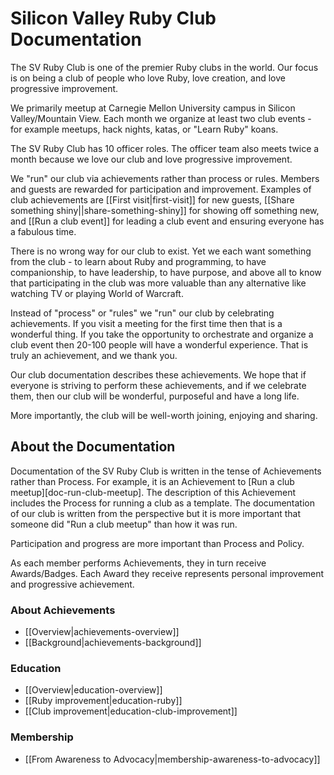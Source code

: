# Silicon Valley Ruby Club Documentation

The SV Ruby Club is one of the premier Ruby clubs in the world. Our focus is on being a club of people who love Ruby, love creation, and love progressive improvement.

We primarily meetup at Carnegie Mellon University campus in Silicon Valley/Mountain View. Each month we organize at least two club events - for example meetups, hack nights, katas, or "Learn Ruby" koans.

The SV Ruby Club has 10 officer roles. The officer team also meets twice a month because we love our club and love progressive improvement.

We "run" our club via achievements rather than process or rules. Members and guests are rewarded for participation and improvement. Examples of club achievements are [[First visit|first-visit]] for new guests, [[Share something shiny||share-something-shiny]] for showing off something new, and [[Run a club event]] for leading a club event and ensuring everyone has a fabulous time.

There is no wrong way for our club to exist. Yet we each want something from the club - to learn about Ruby and programming, to have companionship, to have leadership, to have purpose, and above all to know that participating in the club was more valuable than any alternative like watching TV or playing World of Warcraft.

Instead of "process" or "rules" we "run" our club by celebrating achievements. If you visit a meeting for the first time then that is a wonderful thing. If you take the opportunity to orchestrate and organize a club event then 20-100 people will have a wonderful experience. That is truly an achievement, and we thank you.

Our club documentation describes these achievements. We hope that if everyone is striving to perform these achievements, and if we celebrate them, then our club will be wonderful, purposeful and have a long life. 

More importantly, the club will be well-worth joining, enjoying and sharing.

## About the Documentation

Documentation of the SV Ruby Club is written in the tense of Achievements rather than Process. For example, it is an Achievement to [Run a club meetup][doc-run-club-meetup]. The description of this Achievement includes the Process for running a club as a template. The documentation of our club is written from the perspective but it is more important that someone did "Run a club meetup" than how it was run.

Participation and progress are more important than Process and Policy.

As each member performs Achievements, they in turn receive Awards/Badges. Each Award they receive represents personal improvement and progressive achievement.

### About Achievements

* [[Overview|achievements-overview]]
* [[Background|achievements-background]]

### Education

* [[Overview|education-overview]]
* [[Ruby improvement|education-ruby]]
* [[Club improvement|education-club-improvement]]

### Membership

* [[From Awareness to Advocacy|membership-awareness-to-advocacy]]